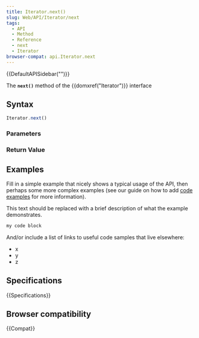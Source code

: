 ```yaml
---
title: Iterator.next()
slug: Web/API/Iterator/next
tags:
  - API
  - Method
  - Reference
  - next
  - Iterator
browser-compat: api.Iterator.next
---
```

{{DefaultAPISidebar("")}}

The **`next()`** method of the {{domxref("Iterator")}} interface 

## Syntax

```js
Iterator.next()
```

### Parameters



### Return Value



## Examples

Fill in a simple example that nicely shows a typical usage of the API, then perhaps some more complex examples (see our guide on how to add [code examples](/en-US/docs/MDN/Contribute/Structures/Code_examples) for more information).

This text should be replaced with a brief description of what the example demonstrates.

```js
my code block
```

And/or include a list of links to useful code samples that live elsewhere:

*   x
*   y
*   z

## Specifications

{{Specifications}}

## Browser compatibility

{{Compat}}

